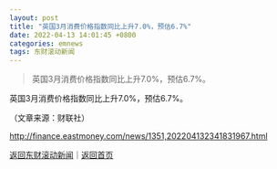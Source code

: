 ```yaml
---
layout: post
title: "英国3月消费价格指数同比上升7.0%，预估6.7%"
date: 2022-04-13 14:01:45 +0800
categories: emnews
tags: 东财滚动新闻
---
```

> 英国3月消费价格指数同比上升7.0%，预估6.7%。

<p>英国3月消费价格指数同比上升7.0%，预估6.7%。 </p><p class="em_media">（文章来源：财联社）</p>

<http://finance.eastmoney.com/news/1351,202204132341831967.html>

[返回东财滚动新闻](//finews.withounder.com/emnews/)｜[返回首页](//finews.withounder.com/)